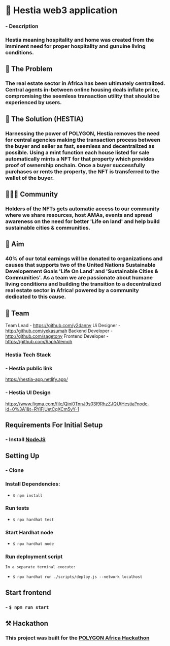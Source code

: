 

# :hotel: Hestia web3 application

### - Description

### Hestia meaning hospitality and home was created from the imminent need for proper hospitality and gunuine living conditions.

## :grimacing: The Problem
### The real estate sector in Africa has been ultimately centralized. Central agents in-between online housing deals inflate price, compromising the seemless transaction utility that should be experienced by users. 

## :mechanical_arm: The Solution (HESTIA)
### Harnessing the power of POLYGON, Hestia removes the need for central agencies making the transaction process between the buyer and seller as fast, seemless and decentralized as possible. Using a mint function each house listed for sale automatically mints a NFT for that property which provides proof of ownership onchain. Once a buyer successfully purchases or rents the property, the NFT is transferred to the wallet of the buyer. 

## :family_man_girl_boy: Community
### Holders of the NFTs gets automatic access to our community where we share resources, host AMAs, events and spread awareness on the need for better 'Life on land' and help build sustainable cities & communities.

## :rocket: Aim
### 40% of our total earnings will be donated to organizations and causes that supports two of the United Nations Sustainable Developement Goals 'Life On Land' and 'Sustainable Cities & Communities'. As a team we are passionate about humane living conditions and building the transition to a decentralized real estate sector in Africa! powered by a community dedicated to this cause.


## :purple_heart: Team

Team Lead - https://github.com/y2danny
Ui Designer - http://github.com/yekasumah
Backend Developer - http://github.com/sagetony
Frontend Developer - https://github.com/RaphAlemoh






### Hestia Tech Stack

### - Hestia  public link
https://hestia-app.netlify.app/
 


### - Hestia UI Design
 https://www.figma.com/file/Qini0TnnJ9s03I9RhzZJQU/Hestia?node-id=0%3A1&t=RYiFjUetCqXCm5yY-1


## Requirements For Initial Setup
### - Install [NodeJS](https://nodejs.org/en/)

## Setting Up

### -  Clone

### Install Dependencies:
- `$ npm install`

### Run tests

- `$ npx hardhat test`

### Start Hardhat node
- `$ npx hardhat node`

### Run deployment script
    In a separate terminal execute:
- `$ npx hardhat run ./scripts/deploy.js --network localhost`

## Start frontend

### - `$ npm run start`


<!-- npm install -D tailwindcss postcss autoprefixe

npx tailwindcss init -p

npm install postcss@latest -->


## :hammer_and_pick: Hackathon

### This project was built for the [POLYGON Africa Hackathon](https://polygon.technology/)


